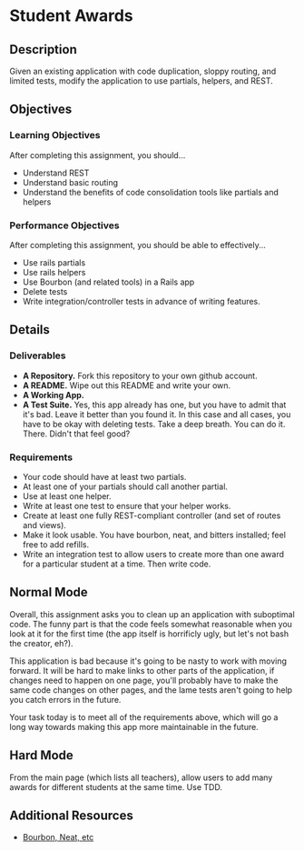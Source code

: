 # Student Awards

## Description

Given an existing application with code duplication, sloppy routing, and limited tests, modify the application to use partials, helpers, and REST.

## Objectives

### Learning Objectives

After completing this assignment, you should...

* Understand REST
* Understand basic routing
* Understand the benefits of code consolidation tools like partials and helpers

### Performance Objectives

After completing this assignment, you should be able to effectively...

* Use rails partials
* Use rails helpers
* Use Bourbon (and related tools) in a Rails app
* Delete tests
* Write integration/controller tests in advance of writing features.

## Details

### Deliverables

* **A Repository.** Fork this repository to your own github account.
* **A README.** Wipe out this README and write your own.
* **A Working App.**
* **A Test Suite.** Yes, this app already has one, but you have to admit that it's bad.  Leave it better than you found it.  In this case and all cases, you have to be okay with deleting tests.  Take a deep breath.  You can do it.  There.  Didn't that feel good?

### Requirements

* Your code should have at least two partials.
* At least one of your partials should call another partial.
* Use at least one helper.
* Write at least one test to ensure that your helper works.
* Create at least one fully REST-compliant controller (and set of routes and views).
* Make it look usable.  You have bourbon, neat, and bitters installed; feel free to add refills.
* Write an integration test to allow users to create more than one award for a particular student at a time.  Then write code.

## Normal Mode

Overall, this assignment asks you to clean up an application with suboptimal code.  The funny part is that the code feels somewhat reasonable when you look at it for the first time (the app itself is horrificly ugly, but let's not bash the creator, eh?).

This application is bad because it's going to be nasty to work with moving forward.  It will be hard to make links to other parts of the application, if changes need to happen on one page, you'll probably have to make the same code changes on other pages, and the lame tests aren't going to help you catch errors in the future.

Your task today is to meet all of the requirements above, which will go a long way towards making this app more maintainable in the future.

## Hard Mode

From the main page (which lists all teachers), allow users to add many awards for different students at the same time.  Use TDD.

## Additional Resources

* [Bourbon, Neat, etc](http://bourbon.io/)
